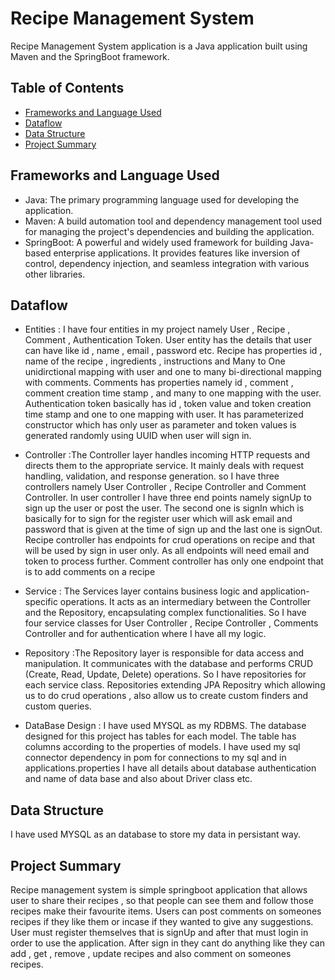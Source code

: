 # Recipe Management System

Recipe Management System application is a Java application built using Maven and the SpringBoot framework.

## Table of Contents

- [Frameworks and Language Used](#frameworks-and-language-used)
- [Dataflow](#dataflow)
- [Data Structure](#data-structure)
- [Project Summary](#project-summary)

## Frameworks and Language Used

- Java: The primary programming language used for developing the application.
- Maven: A build automation tool and dependency management tool used for managing the project's dependencies and building the application.
- SpringBoot: A powerful and widely used framework for building Java-based enterprise applications. It provides features like inversion of control, dependency injection, and seamless integration with various other libraries.

## Dataflow


* Entities : I have four entities in my project namely User , Recipe , Comment , Authentication Token. User entity has the details that user can have like id , name , email , password etc. Recipe has properties id , name of the recipe , ingredients , instructions and Many to One unidirctional mapping with user and one to many bi-directional mapping with comments. Comments has properties namely id , comment , comment creation time stamp , and many to one mapping with the user. Authentication token basically has id , token value and token creation time stamp and one to one mapping with user. It has parameterized constructor which has only user as parameter and token values is generated randomly using UUID when user will sign in.
 
* Controller :The Controller layer handles incoming HTTP requests and directs them to the appropriate service. It mainly deals with request handling, validation, and response generation. so I have three controllers namely User Controller , Recipe Controller and Comment Controller. In user controller I have three end points namely signUp to sign up the user or post the user. The second one is signIn which is basically for to sign for the register user which will ask email and password that is given at the time of sign up and the last one is signOut. Recipe controller has endpoints for crud operations on recipe and that will be used by sign in user only. As all endpoints will need email and token to process further. Comment controller has only one endpoint that is to add comments on a recipe

* Service : The Services layer contains business logic and application-specific operations. It acts as an intermediary between the Controller and the Repository, encapsulating complex functionalities. So I have four service classes for User Controller , Recipe Controller , Comments Controller and for authentication where I have all my logic.

* Repository :The Repository layer is responsible for data access and manipulation. It communicates with the database and performs CRUD (Create, Read, Update, Delete) operations. So I have repositories for each service class. Repositories extending JPA Repositry which allowing us to do crud operations , also allow us to create custom finders and custom queries.

* DataBase Design : I have used MYSQL as my RDBMS. The database designed for this project has tables for each model. The table has columns according to the properties of models. I have used my sql connector dependency in pom for connections to my sql and in applications.properties I have all details about database authentication and name of data base and also about Driver class etc.

## Data Structure

I have used MYSQL as an database to store my data in persistant way.

## Project Summary

Recipe management system is simple springboot application that allows user to share their recipes , so that people can see them and follow those recipes make their favourite items. Users can post comments on someones recipes if they like them or incase if they wanted to give any suggestions. User must register themselves that is signUp and after that must login in order to use the application. After sign in they cant do anything like they can add , get , remove , update recipes and also comment on someones recipes.




